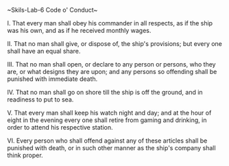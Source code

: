 ~Skils-Lab-6 Code o' Conduct~

I. That every man shall obey his commander in all respects, as if the ship was his own, and as if he received monthly wages.

II. That no man shall give, or dispose of, the ship's provisions; but every one shall have an equal share.

III. That no man shall open, or declare to any person or persons, who they are, or what designs they are upon; and any persons so offending shall be punished with immediate death.

IV. That no man shall go on shore till the ship is off the ground, and in readiness to put to sea.

V. That every man shall keep his watch night and day; and at the hour of eight in the evening every one shall retire from gaming and drinking, in order to attend his respective station.

VI. Every person who shall offend against any of these articles shall be punished with death, or in such other manner as the ship's company shall think proper.